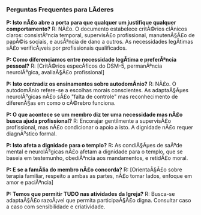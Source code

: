﻿### Perguntas Frequentes para LÃ­deres

**P: Isto nÃ£o abre a porta para que qualquer um justifique qualquer comportamento?**
R: NÃ£o. O documento estabelece critÃ©rios clÃ­nicos claros: consistÃªncia temporal, supervisÃ£o profissional, manutenÃ§Ã£o de papÃ©is sociais, e ausÃªncia de dano a outros. As necessidades legÃ­timas sÃ£o verificÃ¡veis por profissionais qualificados.

**P: Como diferenciamos entre necessidade legÃ­tima e preferÃªncia pessoal?**
R: [CritÃ©rios especÃ­ficos do DSM-5, permanÃªncia neurolÃ³gica, avaliaÃ§Ã£o profissional]

**P: Isto contradiz os ensinamentos sobre autodomÃ­nio?**
R: NÃ£o. O autodomÃ­nio refere-se a escolhas morais conscientes. As adaptaÃ§Ãµes neurolÃ³gicas nÃ£o sÃ£o "falta de controle" mas reconhecimento de diferenÃ§as em como o cÃ©rebro funciona.

**P: O que acontece se um membro diz ter uma necessidade mas nÃ£o busca ajuda profissional?**
R: Encorajar gentilmente a supervisÃ£o profissional, mas nÃ£o condicionar o apoio a isto. A dignidade nÃ£o requer diagnÃ³stico formal.

**P: Isto afeta a dignidade para o templo?**
R: As condiÃ§Ãµes de saÃºde mental e neurolÃ³gicas nÃ£o afetam a dignidade para o templo, que se baseia em testemunho, obediÃªncia aos mandamentos, e retidÃ£o moral.

**P: E se a famÃ­lia do membro nÃ£o concorda?**
R: [OrientaÃ§Ã£o sobre terapia familiar, respeito a ambas as partes, nÃ£o tomar lados, enfoque em amor e paciÃªncia]

**P: Temos que permitir TUDO nas atividades da Igreja?**
R: Busca-se adaptaÃ§Ã£o razoÃ¡vel que permita participaÃ§Ã£o digna. Consultar caso a caso com sensibilidade e criatividade.



